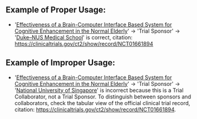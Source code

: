 ## Example of Proper Usage:
* '[Effectiveness of a Brain-Computer Interface Based System for Cognitive Enhancement in the Normal Elderly](https://golden.com/wiki/Effectiveness_of_a_Brain-Computer_Interface_Based_System_for_Cognitive_Enhancement_in_the_Normal_Elderly-XKYAD9B)' → 'Trial Sponsor' → '[Duke–NUS Medical School](https://golden.com/wiki/Duke%E2%80%93NUS_Medical_School-4GB663)' is correct, citation: https://clinicaltrials.gov/ct2/show/record/NCT01661894

## Example of Improper Usage:
* '[Effectiveness of a Brain-Computer Interface Based System for Cognitive Enhancement in the Normal Elderly](https://golden.com/wiki/Effectiveness_of_a_Brain-Computer_Interface_Based_System_for_Cognitive_Enhancement_in_the_Normal_Elderly-XKYAD9B)' → 'Trial Sponsor' → '[National University of Singapore](https://golden.com/wiki/National_University_of_Singapore-MD9XZ)' is incorrect because this is a Trial Collaborator, not a Trial Sponsor.  To distinguish between sponsors and collaborators, check the tabular view of the official clinical trial record, citation: https://clinicaltrials.gov/ct2/show/record/NCT01661894.   
